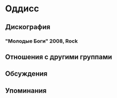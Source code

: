 # Оддисс



## Дискография

### "Молодые Боги" 2008, Rock




## Отношения с другими группами


## Обсуждения


## Упоминания

